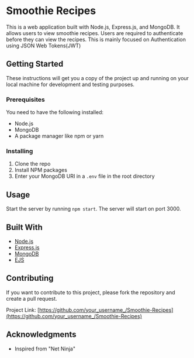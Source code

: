# Smoothie Recipes

This is a web application built with Node.js, Express.js, and MongoDB. It allows users to view smoothie recipes. Users are required to authenticate before they can view the recipes. This is mainly focused on Authentication using JSON Web Tokens(JWT)

## Getting Started

These instructions will get you a copy of the project up and running on your local machine for development and testing purposes.

### Prerequisites

You need to have the following installed:

- Node.js
- MongoDB
- A package manager like npm or yarn

### Installing

1. Clone the repo
2. Install NPM packages
3. Enter your MongoDB URI in a `.env` file in the root directory

## Usage

Start the server by running `npm start`. The server will start on port 3000.

## Built With

- [Node.js](https://nodejs.org/)
- [Express.js](https://expressjs.com/)
- [MongoDB](https://www.mongodb.com/)
- [EJS](https://ejs.co/)

## Contributing

If you want to contribute to this project, please fork the repository and create a pull request.


Project Link: [https://github.com/your_username_/Smoothie-Recipes](https://github.com/your_username_/Smoothie-Recipes)

## Acknowledgments

- Inspired from "Net Ninja"